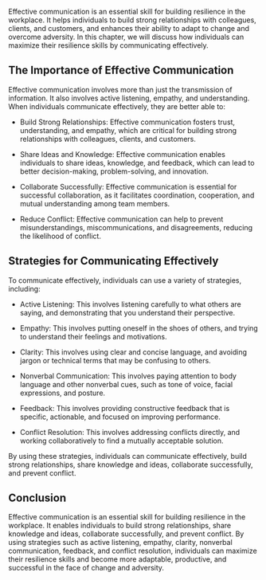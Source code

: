 
Effective communication is an essential skill for building resilience in the workplace. It helps individuals to build strong relationships with colleagues, clients, and customers, and enhances their ability to adapt to change and overcome adversity. In this chapter, we will discuss how individuals can maximize their resilience skills by communicating effectively.

The Importance of Effective Communication
-----------------------------------------

Effective communication involves more than just the transmission of information. It also involves active listening, empathy, and understanding. When individuals communicate effectively, they are better able to:

* Build Strong Relationships: Effective communication fosters trust, understanding, and empathy, which are critical for building strong relationships with colleagues, clients, and customers.

* Share Ideas and Knowledge: Effective communication enables individuals to share ideas, knowledge, and feedback, which can lead to better decision-making, problem-solving, and innovation.

* Collaborate Successfully: Effective communication is essential for successful collaboration, as it facilitates coordination, cooperation, and mutual understanding among team members.

* Reduce Conflict: Effective communication can help to prevent misunderstandings, miscommunications, and disagreements, reducing the likelihood of conflict.

Strategies for Communicating Effectively
----------------------------------------

To communicate effectively, individuals can use a variety of strategies, including:

* Active Listening: This involves listening carefully to what others are saying, and demonstrating that you understand their perspective.

* Empathy: This involves putting oneself in the shoes of others, and trying to understand their feelings and motivations.

* Clarity: This involves using clear and concise language, and avoiding jargon or technical terms that may be confusing to others.

* Nonverbal Communication: This involves paying attention to body language and other nonverbal cues, such as tone of voice, facial expressions, and posture.

* Feedback: This involves providing constructive feedback that is specific, actionable, and focused on improving performance.

* Conflict Resolution: This involves addressing conflicts directly, and working collaboratively to find a mutually acceptable solution.

By using these strategies, individuals can communicate effectively, build strong relationships, share knowledge and ideas, collaborate successfully, and prevent conflict.

Conclusion
----------

Effective communication is an essential skill for building resilience in the workplace. It enables individuals to build strong relationships, share knowledge and ideas, collaborate successfully, and prevent conflict. By using strategies such as active listening, empathy, clarity, nonverbal communication, feedback, and conflict resolution, individuals can maximize their resilience skills and become more adaptable, productive, and successful in the face of change and adversity.
